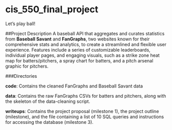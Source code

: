 # cis_550_final_project
Let’s play ball!

##Project Description
A baseball API that aggregates and curates statistics from **Baseball Savant** and **FanGraphs**, two websites known for their comprehensive stats and analytics, to create a streamlined and flexible user experience. Features include a series of customizable leaderboards, individual player pages, and engaging visuals, such as a strike zone heat map for batters/pitchers, a spray chart for batters, and a pitch arsenal graphic for pitchers. 

###Directories

**code**: Contains the cleaned FanGraphs and Baseball Savant data

**data**: Contains the raw FanGraphs CSVs for batters and pitchers, along with the skeleton of the data-cleaning script.

**writeups**: Contains the project proposal (milestone 1), the project outline (milestone), and the file containing a list of 10 SQL queries and instructions for accessing the database (milestone 3).

